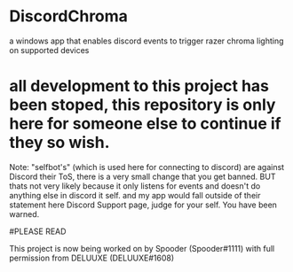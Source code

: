 # DiscordChroma
a windows app that enables discord events to trigger razer chroma lighting on supported devices

# all development to this project has been stoped, this repository is only here for someone else to continue if they so wish.

Note: "selfbot's" (which is used here for connecting to discord) are against Discord their ToS,
there is a very small change that you get banned.
BUT thats not very likely because it only listens for events and doesn't do anything else in discord it self.
and my app would fall outside of their statement here Discord Support page,
judge for your self.
You have been warned.

#PLEASE READ

This project is now being worked on by Spooder (Spooder#1111) with full permission from DELUUXE (DELUUXE#1608)

